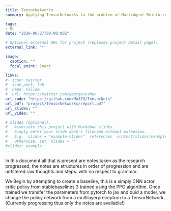 ```yaml
---
title: TensorNetworks
summary: Applying TensorNetowrks to the problem of MultiAgent Reinforcement Learning

tags:
- ML
date: "2020-06-27T00:00:00Z"

# Optional external URL for project (replaces project detail page).
external_link: ""

image:
  caption: ""
  focal_point: Smart

links:
#- icon: twitter
#  icon_pack: fab
#  name: Follow
#  url: https://twitter.com/georgecushen
url_code: "https://github.com/Mo379/TensorNets"
url_pdf: "project/TensorNetworks/report.pdf"
url_slides: ""
url_video: ""

# Slides (optional).
#   Associate this project with Markdown slides.
#   Simply enter your slide deck's filename without extension.
#   E.g. `slides = "example-slides"` references `content/slides/example-slides.md`.
#   Otherwise, set `slides = ""`.
#slides: example
---
```

In this document all that is present are notes taken as the research progressed, the notes are
structures in order of progression and are unfiltered raw thoughts and steps. with no respect to
grammar.

We Begin by attempting to create a baseline, this is a simply CNN actor critic policy from stablebaselines 3 trained using the PPO algorithm. Once trained we transfer the parameters from pytorch to jax and buid a model, we change the policy network from a multilayerpreceptron to a TensorNetwork. (Currently progressing thus only the notes are available!)
